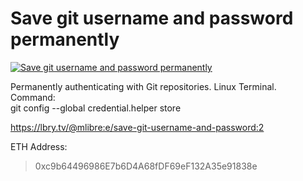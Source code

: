 # Save git username and password permanently

[![Save git username and password permanently](http://img.youtube.com/vi/pe6H3erjJgA/0.jpg)](https://www.youtube.com/watch?v=pe6H3erjJgA "Save git username and password permanently")


Permanently authenticating with Git repositories. Linux Terminal.<br/>	Command:<br/>	git config --global credential.helper store

https://lbry.tv/@mlibre:e/save-git-username-and-password:2

ETH Address:
> 0xc9b64496986E7b6D4A68fDF69eF132A35e91838e